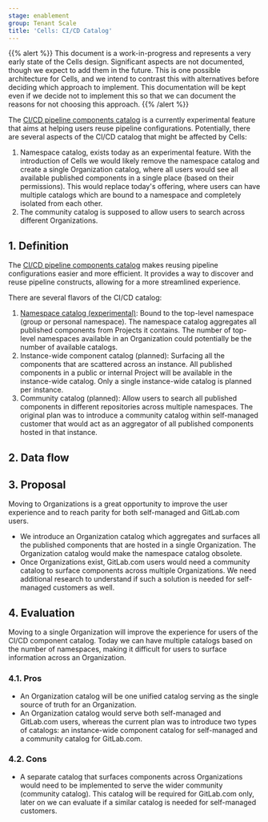 ```yaml
---
stage: enablement
group: Tenant Scale
title: 'Cells: CI/CD Catalog'
---
```


<!-- vale gitlab.FutureTense = NO -->

{{% alert %}}
This document is a work-in-progress and represents a very early state of the
Cells design. Significant aspects are not documented, though we expect to add
them in the future. This is one possible architecture for Cells, and we intend to
contrast this with alternatives before deciding which approach to implement.
This documentation will be kept even if we decide not to implement this so that
we can document the reasons for not choosing this approach.
{{% /alert %}}

The [CI/CD pipeline components catalog](../../ci_pipeline_components/index.md) is a currently experimental feature that aims at helping users reuse pipeline configurations.
Potentially, there are several aspects of the CI/CD catalog that might be affected by Cells:

1. Namespace catalog, exists today as an experimental feature. With the introduction of Cells we would likely remove the namespace catalog and create a single Organization catalog, where all users would see all available published components in a single place (based on their permissions). This would replace today's offering, where users can have multiple catalogs which are bound to a namespace and completely isolated from each other.
1. The community catalog is supposed to allow users to search across different Organizations.

## 1. Definition

The [CI/CD pipeline components catalog](../../ci_pipeline_components/index.md) makes reusing pipeline configurations easier and more efficient.
It provides a way to discover and reuse pipeline constructs, allowing for a more streamlined experience.

There are several flavors of the CI/CD catalog:

1. [Namespace catalog (experimental)](/handbook/engineering/architecture/design-documents/ci_pipeline_components/): Bound to the top-level namespace (group or personal namespace). The namespace catalog aggregates all published components from Projects it contains. The number of top-level namespaces available in an Organization could potentially be the number of available catalogs.
1. Instance-wide component catalog (planned): Surfacing all the components that are scattered across an instance. All published components in a public or internal Project will be available in the instance-wide catalog. Only a single instance-wide catalog is planned per instance.
1. Community catalog (planned): Allow users to search all published components in different repositories across multiple namespaces. The original plan was to introduce a community catalog within self-managed customer that would act as an aggregator of all published components hosted in that instance.

## 2. Data flow

## 3. Proposal

Moving to Organizations is a great opportunity to improve the user experience and to reach parity for both self-managed and GitLab.com users.

- We introduce an Organization catalog which aggregates and surfaces all the published components that are hosted in a single Organization. The Organization catalog would make the namespace catalog obsolete.
- Once Organizations exist, GitLab.com users would need a community catalog to surface components across multiple Organizations. We need additional research to understand if such a solution is needed for self-managed customers as well.

## 4. Evaluation

Moving to a single Organization will improve the experience for users of the CI/CD component catalog.
Today we can have multiple catalogs based on the number of namespaces, making it difficult for users to surface information across an Organization.

### 4.1. Pros

- An Organization catalog will be one unified catalog serving as the single source of truth for an Organization.
- An Organization catalog would serve both self-managed and GitLab.com users, whereas the current plan was to introduce two types of catalogs: an instance-wide component catalog for self-managed and a community catalog for GitLab.com.

### 4.2. Cons

- A separate catalog that surfaces components across Organizations would need to be implemented to serve the wider community (community catalog). This catalog will be required for GitLab.com only, later on we can evaluate if a similar catalog is needed for self-managed customers.
